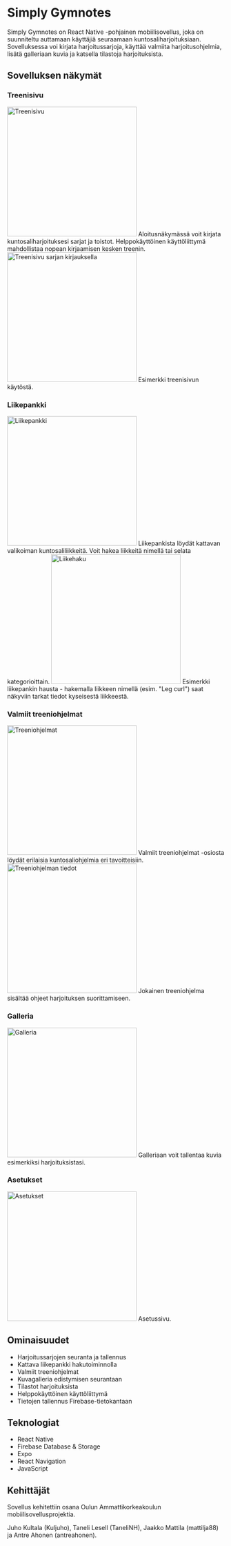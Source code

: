 # Simply Gymnotes

Simply Gymnotes on React Native -pohjainen mobiilisovellus, joka on suunniteltu auttamaan käyttäjiä seuraamaan kuntosaliharjoituksiaan. Sovelluksessa voi kirjata harjoitussarjoja, käyttää valmiita harjoitusohjelmia, lisätä galleriaan kuvia ja katsella tilastoja harjoituksista.

## Sovelluksen näkymät

### Treenisivu
<img src="assets/1.jpg" width="300" alt="Treenisivu"/>
Aloitusnäkymässä voit kirjata kuntosaliharjoituksesi sarjat ja toistot. Helppokäyttöinen käyttöliittymä mahdollistaa nopean kirjaamisen kesken treenin.

<img src="assets/2.jpg" width="300" alt="Treenisivu sarjan kirjauksella"/>
Esimerkki treenisivun käytöstä.

### Liikepankki
<img src="assets/3.jpg" width="300" alt="Liikepankki"/>
Liikepankista löydät kattavan valikoiman kuntosaliliikkeitä. Voit hakea liikkeitä nimellä tai selata kategorioittain.

<img src="assets/4.jpg" width="300" alt="Liikehaku"/>
Esimerkki liikepankin hausta - hakemalla liikkeen nimellä (esim. "Leg curl") saat näkyviin tarkat tiedot kyseisestä liikkeestä.

### Valmiit treeniohjelmat
<img src="assets/5.jpg" width="300" alt="Treeniohjelmat"/>
Valmiit treeniohjelmat -osiosta löydät erilaisia kuntosaliohjelmia eri tavoitteisiin.

<img src="assets/6.jpg" width="300" alt="Treeniohjelman tiedot"/>
Jokainen treeniohjelma sisältää ohjeet harjoituksen suorittamiseen.

### Galleria
<img src="assets/7.jpg" width="300" alt="Galleria"/>
Galleriaan voit tallentaa kuvia esimerkiksi harjoituksistasi.

### Asetukset
<img src="assets/8.jpg" width="300" alt="Asetukset"/>
Asetussivu.

## Ominaisuudet

- Harjoitussarjojen seuranta ja tallennus
- Kattava liikepankki hakutoiminnolla
- Valmiit treeniohjelmat
- Kuvagalleria edistymisen seurantaan
- Tilastot harjoituksista
- Helppokäyttöinen käyttöliittymä
- Tietojen tallennus Firebase-tietokantaan

## Teknologiat

- React Native
- Firebase Database & Storage
- Expo
- React Navigation
- JavaScript

## Kehittäjät

Sovellus kehitettiin osana Oulun Ammattikorkeakoulun mobiilisovellusprojektia.

Juho Kultala (Kuljuho), Taneli Lesell (TaneliNH), Jaakko Mattila (mattilja88) ja Antre Ahonen (antreahonen).
